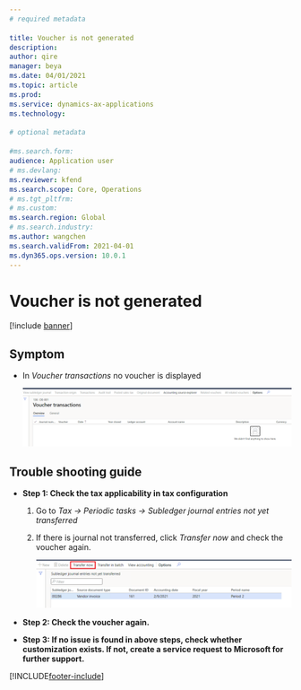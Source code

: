 ```yaml
---
# required metadata

title: Voucher is not generated
description:
author: qire
manager: beya
ms.date: 04/01/2021
ms.topic: article
ms.prod: 
ms.service: dynamics-ax-applications
ms.technology: 

# optional metadata

#ms.search.form:
audience: Application user
# ms.devlang: 
ms.reviewer: kfend
ms.search.scope: Core, Operations
# ms.tgt_pltfrm: 
# ms.custom: 
ms.search.region: Global
# ms.search.industry: 
ms.author: wangchen
ms.search.validFrom: 2021-04-01
ms.dyn365.ops.version: 10.0.1
---
```




# Voucher is not generated

[!include [banner](../includes/banner.md)]

## Symptom

- In *Voucher transactions* no voucher is displayed

  [![Direct taxes (tab)](./media/voucher-not-generated-Picture1.png)](./media/voucher-not-generated-Picture1.png)

## Trouble shooting guide

- **Step 1: Check the tax applicability in tax configuration**

  1. Go to *Tax -> Periodic tasks -> Subledger journal entries not yet transferred*

  2. If there is journal not transferred, click *Transfer now* and check the voucher again.

     [![Direct taxes (tab)](./media/voucher-not-generated-Picture2.png)](./media/voucher-not-generated-Picture2.png)

- **Step 2: Check the voucher again.**

- **Step 3: If no issue is found in above steps, check whether customization exists. If not, create a service request to Microsoft for further support.**



[!INCLUDE[footer-include](../../includes/footer-banner.md)]